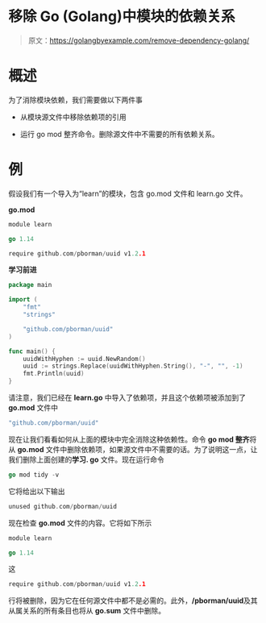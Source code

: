 # 移除 Go (Golang)中模块的依赖关系

> 原文：<https://golangbyexample.com/remove-dependency-golang/>

# **概述**

为了消除模块依赖，我们需要做以下两件事

*   从模块源文件中移除依赖项的引用

*   运行 go mod 整齐命令。删除源文件中不需要的所有依赖关系。

# **例**

假设我们有一个导入为“learn”的模块，包含 go.mod 文件和 learn.go 文件。

**go.mod**

```go
module learn

go 1.14

require github.com/pborman/uuid v1.2.1
```

**学习前进**

```go
package main

import (
	"fmt"
	"strings"

	"github.com/pborman/uuid"
)

func main() {
	uuidWithHyphen := uuid.NewRandom()
	uuid := strings.Replace(uuidWithHyphen.String(), "-", "", -1)
	fmt.Println(uuid)
}
```

请注意，我们已经在 **learn.go** 中导入了依赖项，并且这个依赖项被添加到了 **go.mod** 文件中

```go
"github.com/pborman/uuid"
```

现在让我们看看如何从上面的模块中完全消除这种依赖性。命令 **go mod 整齐**将从 **go.mod** 文件中删除依赖项，如果源文件中不需要的话。为了说明这一点，让我们删除上面创建的**学习. go** 文件。现在运行命令

```go
go mod tidy -v
```

它将给出以下输出

```go
unused github.com/pborman/uuid
```

现在检查 **go.mod** 文件的内容。它将如下所示

```go
module learn

go 1.14
```

这

```go
require github.com/pborman/uuid v1.2.1
```

行将被删除，因为它在任何源文件中都不是必需的。此外，**/pborman/uuid**及其从属关系的所有条目也将从 **go.sum** 文件中删除。
